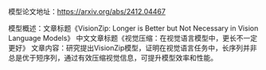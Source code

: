 模型论文地址：https://arxiv.org/abs/2412.04467

模型概述：文章标题《VisionZip: Longer is Better but Not Necessary in Vision Language Models》
中文文章标题《视觉压缩：在视觉语言模型中，更长不一定更好》
文章内容：研究提出VisionZip模型，证明在视觉语言任务中，长序列并非总是优于短序列，通过有效压缩视觉信息，可提升模型效率和性能。
